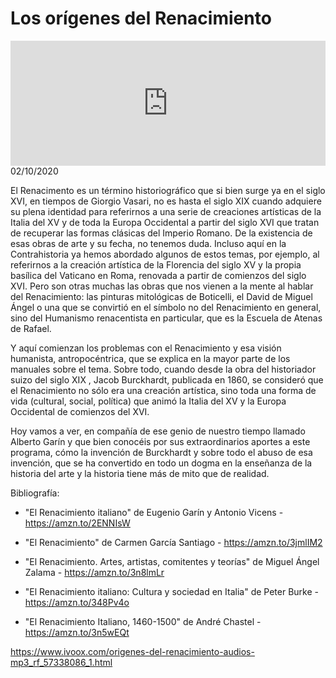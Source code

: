 # Los orígenes del Renacimiento
<iframe id='audio_88903085' frameborder='0' allowfullscreen='' scrolling='no' height='200' style='width:100%;' src='https://www.ivoox.com/player_ej_57338086_6_1.html' loading='lazy'></iframe>02/10/2020

El Renacimento es un término historiográfico que si bien surge ya en el siglo XVI, en tiempos de Giorgio Vasari, no es hasta el siglo XIX cuando adquiere su plena identidad para referirnos a una serie de creaciones artísticas de la Italia del XV y de toda la Europa Occidental a partir del siglo XVI que tratan de recuperar las formas clásicas del Imperio Romano. De la existencia de esas obras de arte y su fecha, no tenemos duda. Incluso aquí en la Contrahistoria ya hemos abordado algunos de estos temas, por ejemplo, al referirnos a la creación artística de la Florencia del siglo XV y la propia basílica del Vaticano en Roma, renovada a partir de comienzos del siglo XVI. Pero son otras muchas las obras que nos vienen a la mente al hablar del Renacimiento: las pinturas mitológicas de Boticelli, el David de Miguel Ángel o una que se convirtió en el símbolo no del Renacimiento en general, sino del Humanismo renacentista en particular, que es la Escuela de Atenas de Rafael. 

 Y aquí comienzan los problemas con el Renacimiento y esa visión humanista, antropocéntrica, que se explica en la mayor parte de los manuales sobre el tema. Sobre todo, cuando desde la obra del historiador suizo del siglo XIX , Jacob Burckhardt, publicada en 1860, se consideró que el Renacimiento no sólo era una creación artística, sino toda una forma de vida (cultural, social, política) que animó la Italia del XV y la Europa Occidental de comienzos del XVI. 

 Hoy vamos a ver, en compañía de ese genio de nuestro tiempo llamado Alberto Garín y que bien conocéis por sus extraordinarios aportes a este programa, cómo la invención de Burckhardt y sobre todo el abuso de esa invención, que se ha convertido en todo un dogma en la enseñanza de la historia del arte y la historia tiene más de mito que de realidad. 

 Bibliografía:

 - "El Renacimiento italiano" de Eugenio Garín y Antonio Vicens - https://amzn.to/2ENNIsW

 - "El Renacimiento" de Carmen García Santiago - https://amzn.to/3jmlIM2

 - "El Renacimiento. Artes, artistas, comitentes y teorías" de Miguel Ángel Zalama - https://amzn.to/3n8lmLr

 - "El Renacimiento italiano: Cultura y sociedad en Italia" de Peter Burke - https://amzn.to/348Pv4o

 - "El Renacimiento Italiano, 1460-1500" de André Chastel - https://amzn.to/3n5wEQt 

 

https://www.ivoox.com/origenes-del-renacimiento-audios-mp3_rf_57338086_1.html
